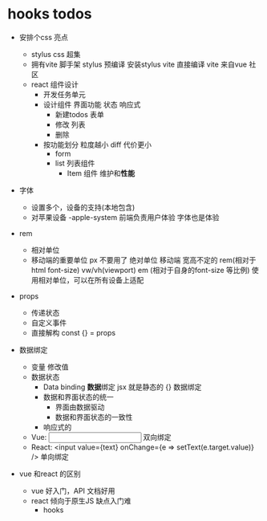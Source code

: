 # hooks todos 

- 安排个css 亮点
  - stylus 
      css 超集
  - 拥有vite 脚手架
    stylus 预编译 安装stylus vite 直接编译
    vite 来自vue 社区
  - react 组件设计
    - 开发任务单元
    - 设计组件
      界面功能 状态 响应式
      - 新建todos  表单
      - 修改  列表
      - 删除
    - 按功能划分  粒度越小  diff 代价更小
      - form
      - list 列表组件
        - Item 组件 维护和**性能**
- 字体
  - 设置多个，设备的支持(本地包含)
  - 对苹果设备 -apple-system  前端负责用户体验 字体也是体验
- rem
  - 相对单位
  - 移动端的重要单位  px 不要用了 绝对单位
    移动端 宽高不定的 rem(相对于 html font-size)   vw/vh(viewport)  em (相对于自身的font-size 等比例)
    使用相对单位，可以在所有设备上适配

- props
  - 传递状态
  - 自定义事件
  - 直接解构  const {} = props

- 数据绑定
  - 变量  修改值
  - 数据状态
    - Data binding **数据**绑定  jsx 就是静态的
    {} 数据绑定
    - 数据和界面状态的统一
      - 界面由数据驱动
      - 数据和界面状态的一致性
    - 响应式的
  - Vue: <input v-model='text' />   双向绑定
  - React: <input value={text} onChange={e => setText(e.target.value)} />  单向绑定

- vue 和react 的区别
  - vue 好入门，API 文档好用
  - react 倾向于原生JS 缺点入门难
    - hooks